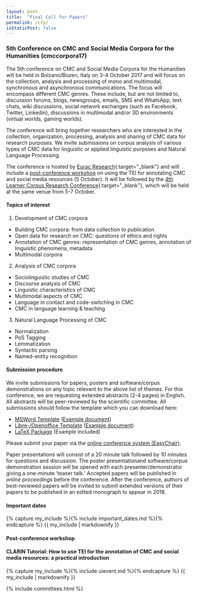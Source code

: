 ```yaml
---
layout: post
title:  "Final Call for Papers"
permalink: /cfp/
isStaticPost: false
---
```

### 5th Conference on CMC and Social Media Corpora for the Humanities (cmccorpora17)

The 5th conference on CMC and Social Media Corpora for the Humanities will be
held in Bolzano/Bozen, Italy on 3-4 October 2017 and will focus on the
collection, analysis and processing of mono and multimodal, synchronous and
asynchronous communications. The focus will encompass different CMC genres.
These include, but are not limited to, discussion forums, blogs, newsgroups,
emails, SMS and WhatsApp, text chats, wiki discussions, social network
exchanges (such as Facebook, Twitter, Linkedin), discussions in multimodal
and/or 3D environments (virtual worlds, gaming worlds). 

The conference will bring together researchers who are interested in the
collection, organization, processing, analysis and sharing of CMC data for
research purposes. We invite submissions on corpus analysis of various types of
CMC data for linguistic or applied linguistic purposes and Natural Language
Processing. 

The conference is hosted by [Eurac
Research](http://www.eurac.edu){:target="_blank"}
and will include a [post-conference workshop](/uievent) on using the TEI for
annotating CMC and social media resources (5 October). 
It will be followed by the [4th Learner Corpus Research
Conference](http://lcr2017.eurac.edu/){:target="_blank"},
which will be held at the same venue from 5-7 October. 

#### Topics of interest

 1. Development of CMC corpora 
   - Building CMC corpora: from data collection to publication 
   - Open data for research on CMC: questions of ethics and rights 
   - Annotation of CMC genres: representation of CMC genres, annotation of linguistic phenomena, metadata 
   - Multimodal corpora 

 2. Analysis of CMC corpora 
   - Sociolinguistic studies of CMC 
   - Discourse analysis of CMC 
   - Linguistic characteristics of CMC 
   - Multimodal aspects of CMC 
   - Language in contact and code-switching in CMC 
   - CMC in language learning & teaching 

 3. Natural Language Processing of CMC 
   - Normalization 
   - PoS Tagging 
   - Lemmatization 
   - Syntactic parsing
   - Named-entity recognition 

#### Submission procedure 

We invite submissions for papers, posters and software/corpus demonstrations on
any topic relevant to the above list of themes. For this conference, we are
requesting extended abstracts (2-4 pages) in English. All abstracts will be
peer-reviewed by the scientific committee. All submissions should follow the
template which you can download here:

 - [MSWord Template](/assets/authors-kit/template_msword_cmc-corpora2017.dotx) ([Example document](/assets/authors-kit/template_msword_cmc-corpora2017.pdf))
 - [Libre-/Openoffice Template](/assets/authors-kit/template_open-libre_cmc-corpora2017.ott) ([Example document](/assets/authors-kit/template_open-libre_cmc-corpora2017.pdf))
 - [LaTeX Package](/assets/authors-kit/template_latex_cmc-corpora2017.tgz) (Example included)

Please submit your paper via the [online conference
system (EasyChair)](https://easychair.org/conferences/?conf=cmccorpora2017). 

Paper presentations will consist of a 20 minute talk followed by 10 minutes
for questions and discussion.  The poster presentationand software/corpus
demonstration session will be opened with each presenter/demonstrator giving a
one-minute ‘teaser talk.’ Accepted papers will be published in *online
proceedings* before the conference. After the conference, authors of
best-reviewed papers will be invited to submit extended versions of their
papers to be published in an edited monograph to appear in 2018. 

#### Important dates 

<div class="row">
<div class="col-xs-11 col-xs-offset-1">
{% capture my_include %}{% include important_dates.md %}{% endcapture %}
{{ my_include | markdownify }}
</div>
</div>

<h4>Post-conference workshop</h4>
<div class="col-xs-offset-1">
<h4>CLARIN Tutorial: How to use TEI for the annota­tion of CMC and social media resources: a prac­tical introduction</h4>
{% capture my_include %}{% include uievent.md %}{% endcapture %}
{{ my_include | markdownify }}
<br />
</div>

{% include committees.html %}
